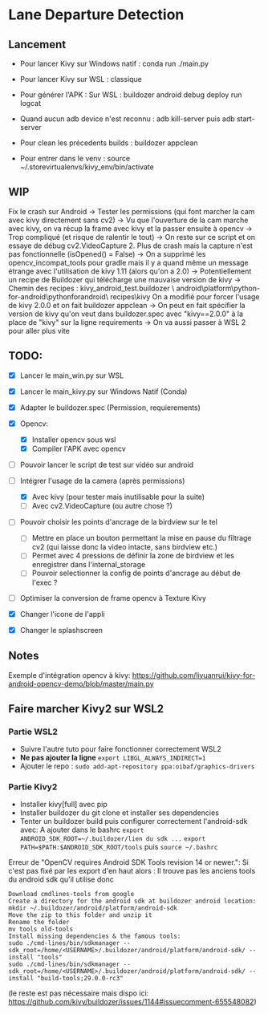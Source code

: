 # Lane Departure Detection

## Lancement
* Pour lancer Kivy sur Windows natif : conda run ./main.py
* Pour lancer Kivy sur WSL : classique
* Pour générer l'APK : Sur WSL : buildozer android debug deploy run logcat

* Quand aucun adb device n'est reconnu : adb kill-server puis adb start-server
* Pour clean les précedents builds : buildozer appclean
* Pour entrer dans le venv : source ~/.storevirtualenvs/kivy_env/bin/activate

## WIP
Fix le crash sur Android
    -> Tester les permissions (qui font marcher la cam avec kivy directement sans cv2)
    -> Vu que l'ouverture de la cam marche avec kivy, on va récup la frame avec kivy
    et la passer ensuite à opencv -> Trop compliqué (et risque de ralentir le tout)
    -> On reste sur ce script et on essaye de débug cv2.VideoCapture
    2. Plus de crash mais la capture n'est pas fonctionnelle (isOpened() = False)
    -> On a supprimé les opencv_incompat_tools pour gradle mais il y a quand même
    un message étrange avec l'utilisation de kivy 1.11 (alors qu'on a 2.0)
    -> Potentiellement un recipe de Buildozer qui télécharge une mauvaise
    version de kivy
    -> Chemin des recipes : kivy_android_test\.buildozer
    \ android\platform\python-for-android\pythonforandroid\ recipes\kivy
    On a modifié pour forcer l'usage de kivy 2.0.0 et on fait buildozer appclean
    -> On peut en fait spécifier la version de kivy qu'on veut dans buildozer.spec
    avec "kivy==2.0.0" à la place de "kivy" sur la ligne requirements
    -> On va aussi passer à WSL 2 pour aller plus vite

## TODO:
- [x] Lancer le main_win.py sur WSL
- [x] Lancer le main_kivy.py sur Windows Natif (Conda)
- [x] Adapter le buildozer.spec (Permission, requierements)
- [x] Opencv:
    - [x] Installer opencv sous wsl
    - [x] Compiler l'APK avec opencv

- [ ] Pouvoir lancer le script de test sur vidéo sur android
- [ ] Intégrer l'usage de la camera
    (après permissions)
    - [x] Avec kivy (pour tester mais inutilisable pour la suite)
    - [ ] Avec cv2.VideoCapture (ou autre chose ?)
- [ ] Pouvoir choisir les points d'ancrage de la birdview sur le tel
    - [ ] Mettre en place un bouton permettant la mise en pause du filtrage cv2
    (qui laisse donc la video intacte, sans birdview etc.)
    - [ ] Permet avec 4 pressions de définir la zone de birdview et les enregistrer
    dans l'internal_storage
    - [ ] Pouvoir selectionner la config de points d'ancrage au début de l'exec ?
- [ ] Optimiser la conversion de frame opencv à Texture Kivy

- [x] Changer l'icone de l'appli
- [x] Changer le splashscreen

## Notes
Exemple d'intégration opencv à kivy:
https://github.com/liyuanrui/kivy-for-android-opencv-demo/blob/master/main.py

## Faire marcher Kivy2 sur WSL2
### Partie WSL2
* Suivre l'autre tuto pour faire fonctionner correctement WSL2
* **Ne pas ajouter la ligne** `export LIBGL_ALWAYS_INDIRECT=1`
* Ajouter le repo : `sudo add-apt-repository ppa:oibaf/graphics-drivers`

### Partie Kivy2
* Installer kivy[full] avec pip
* Installer buildozer du git clone et installer ses dependencies
* Tenter un buildozer build puis configurer correctement l'android-sdk avec:
A ajouter dans le bashrc
`export ANDROID_SDK_ROOT=~/.buildozer/lien du sdk ...`
`export PATH=$PATH:$ANDROID_SDK_ROOT/tools`
puis `source ~/.bashrc`

Erreur de "OpenCV requires Android SDK Tools revision 14 or newer.":
Si c'est pas fixé par les export d'en haut alors :
Il trouve pas les anciens tools du android sdk qu'il utilise donc

    Download cmdlines-tools from google
    Create a directory for the android sdk at buildozer android location:
    mkdir ~/.buildozer/android/platform/android-sdk
    Move the zip to this folder and unzip it
    Rename the folder
    mv tools old-tools
    Install missing dependencies & the famous tools:
    sudo ./cmd-lines/bin/sdkmanager --sdk_root=/home/<USERNAME>/.buildozer/android/platform/android-sdk/ --install "tools"
    sudo ./cmd-lines/bin/sdkmanager --sdk_root=/home/<USERNAME>/.buildozer/android/platform/android-sdk/ --install "build-tools;29.0.0-rc3"
(le reste est pas nécessaire mais dispo ici:
https://github.com/kivy/buildozer/issues/1144#issuecomment-655548082)
